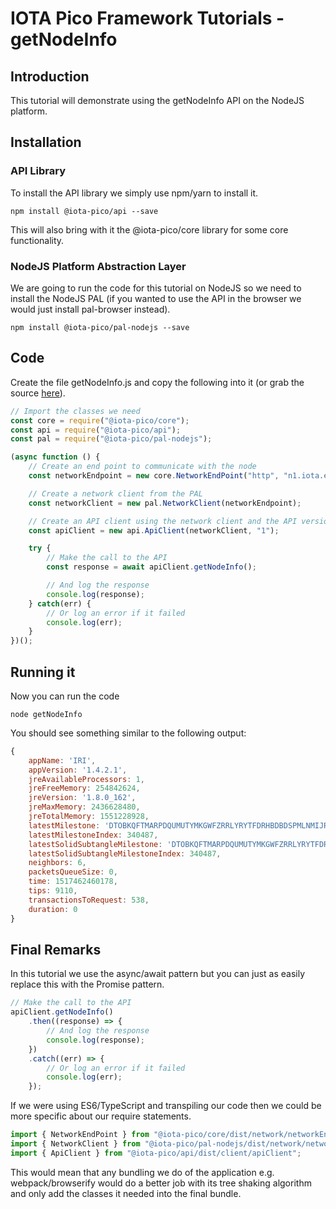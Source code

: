 # IOTA Pico Framework Tutorials - getNodeInfo

## Introduction

This tutorial will demonstrate using the getNodeInfo API on the NodeJS platform.

## Installation

### API Library

To install the API library we simply use npm/yarn to install it.

```shell
npm install @iota-pico/api --save
```

This will also bring with it the @iota-pico/core library for some core functionality.

### NodeJS Platform Abstraction Layer

We are going to run the code for this tutorial on NodeJS so we need to install the NodeJS PAL (if you wanted to use the API in the browser we would just install pal-browser instead).

```shell
npm install @iota-pico/pal-nodejs --save
```

## Code

Create the file getNodeInfo.js and copy the following into it (or grab the source  [here](./getNodeInfo.js)).

```js
// Import the classes we need
const core = require("@iota-pico/core");
const api = require("@iota-pico/api");
const pal = require("@iota-pico/pal-nodejs");

(async function () {
    // Create an end point to communicate with the node
    const networkEndpoint = new core.NetworkEndPoint("http", "n1.iota.eco", undefined, 14265);

    // Create a network client from the PAL
    const networkClient = new pal.NetworkClient(networkEndpoint);

    // Create an API client using the network client and the API version
    const apiClient = new api.ApiClient(networkClient, "1");

    try {
        // Make the call to the API
        const response = await apiClient.getNodeInfo();

        // And log the response
        console.log(response);
    } catch(err) {
        // Or log an error if it failed
        console.log(err);
    }
})();
```

## Running it

Now you can run the code

```shell
node getNodeInfo
```
You should see something similar to the following output:

```js
{ 
    appName: 'IRI',
    appVersion: '1.4.2.1',
    jreAvailableProcessors: 1,
    jreFreeMemory: 254842624,
    jreVersion: '1.8.0_162',
    jreMaxMemory: 2436628480,
    jreTotalMemory: 1551228928,
    latestMilestone: 'DTOBKQFTMARPDQUMUTYMKGWFZRRLYRYTFDRHBDBDSPMLNMIJRUBMQBLSFINR9DEXFW9EESMAIN9AZ9999',
    latestMilestoneIndex: 340487,
    latestSolidSubtangleMilestone: 'DTOBKQFTMARPDQUMUTYMKGWFZRRLYRYTFDRHBDBDSPMLNMIJRUBMQBLSFINR9DEXFW9EESMAIN9AZ9999',
    latestSolidSubtangleMilestoneIndex: 340487,
    neighbors: 6,
    packetsQueueSize: 0,
    time: 1517462460178,
    tips: 9110,
    transactionsToRequest: 538,
    duration: 0
}
```

## Final Remarks

In this tutorial we use the async/await pattern but you can just as easily replace this with the Promise pattern.

```js
// Make the call to the API
apiClient.getNodeInfo()
    .then((response) => {
        // And log the response
        console.log(response);
    })
    .catch((err) => {
        // Or log an error if it failed
        console.log(err);
    });
```

If we were using ES6/TypeScript and transpiling our code then we could be more specific about our require statements.

```js
import { NetworkEndPoint } from "@iota-pico/core/dist/network/networkEndPoint";
import { NetworkClient } from "@iota-pico/pal-nodejs/dist/network/networkClient";
import { ApiClient } from "@iota-pico/api/dist/client/apiClient";
```

This would mean that any bundling we do of the application e.g. webpack/browserify would do a better job with its tree shaking algorithm and only add the classes it needed into the final bundle.
